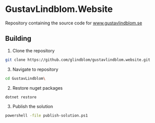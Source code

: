 # GustavLindblom.Website

Repository containing the source code for www.gustavlindblom.se

## Building

1. Clone the repository
```bash
git clone https://github.com/glindblom/gustavlindblom.website.git
```

3. Navigate to repository
```bash
cd GustavLindblom\
```

2. Restore nuget packages
```bash
dotnet restore
```

3. Publish the solution
```bash
powershell -file publish-solution.ps1
```